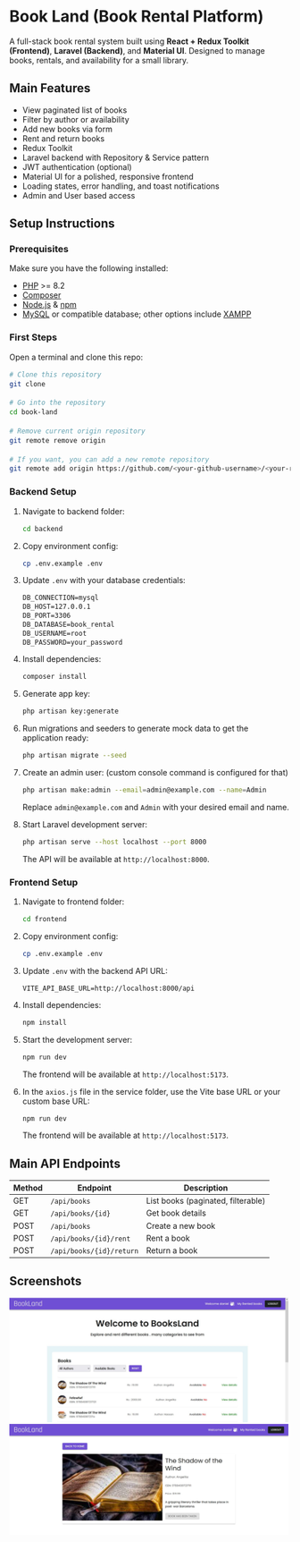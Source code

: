 # Book Land (Book Rental Platform)

A full-stack book rental system built using **React + Redux Toolkit (Frontend)**, **Laravel (Backend)**, and **Material UI**. Designed to manage books, rentals, and availability for a small library.

## Main Features

- View paginated list of books
- Filter by author or availability
- Add new books via form
- Rent and return books
- Redux Toolkit
- Laravel backend with Repository & Service pattern
- JWT authentication (optional)
- Material UI for a polished, responsive frontend
- Loading states, error handling, and toast notifications
- Admin and User based access

## Setup Instructions

### Prerequisites

Make sure you have the following installed:

- [PHP](https://www.php.net/) >= 8.2
- [Composer](https://getcomposer.org/)
- [Node.js](https://nodejs.org/) & [npm](https://www.npmjs.com/)
- [MySQL](https://www.mysql.com/) or compatible database; other options include [XAMPP](https://www.apachefriends.org/)

### First Steps

Open a terminal and clone this repo:

```bash
# Clone this repository
git clone 

# Go into the repository
cd book-land

# Remove current origin repository
git remote remove origin

# If you want, you can add a new remote repository
git remote add origin https://github.com/<your-github-username>/<your-repo-name>.git
```

### Backend Setup

1. Navigate to backend folder:

   ```bash
   cd backend
   ```

2. Copy environment config:

   ```bash
   cp .env.example .env
   ```

3. Update `.env` with your database credentials:

   ```env
   DB_CONNECTION=mysql
   DB_HOST=127.0.0.1
   DB_PORT=3306
   DB_DATABASE=book_rental
   DB_USERNAME=root
   DB_PASSWORD=your_password
   ```

4. Install dependencies:

   ```bash
   composer install
   ```

5. Generate app key:

   ```bash
   php artisan key:generate
   ```

6. Run migrations and seeders to generate mock data to get the application ready:

   ```bash
   php artisan migrate --seed
   ```

7. Create an admin user: (custom console command is configured for that)

   ```bash
   php artisan make:admin --email=admin@example.com --name=Admin
   ```

   Replace `admin@example.com` and `Admin` with your desired email and name.

8. Start Laravel development server:

   ```bash
   php artisan serve --host localhost --port 8000
   ```

   The API will be available at `http://localhost:8000`.

### Frontend Setup

1. Navigate to frontend folder:

   ```bash
   cd frontend
   ```

2. Copy environment config:

   ```bash
   cp .env.example .env
   ```

3. Update `.env` with the backend API URL:

   ```env
   VITE_API_BASE_URL=http://localhost:8000/api
   ```

4. Install dependencies:

   ```bash
   npm install
   ```

5. Start the development server:

   ```bash
   npm run dev
   ```

   The frontend will be available at `http://localhost:5173`.

6. In the `axios.js` file in the service folder, use the Vite base URL or your custom base URL:

   ```bash
   npm run dev
   ```

   The frontend will be available at `http://localhost:5173`.

## Main API Endpoints

| Method | Endpoint                     | Description                              |
|--------|------------------------------|------------------------------------------|
| GET    | `/api/books`                 | List books (paginated, filterable)       |
| GET    | `/api/books/{id}`            | Get book details                         |
| POST   | `/api/books`                 | Create a new book                        |
| POST   | `/api/books/{id}/rent`       | Rent a book                              |
| POST   | `/api/books/{id}/return`     | Return a book                            |

##  Screenshots

<img src="ui/Screen-05.JPG" width="500"/>

<img src="ui/Screen-06.JPG"  width="500"/>

